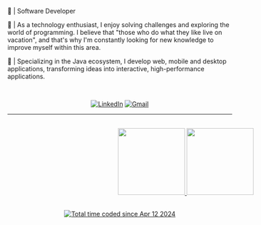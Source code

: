 🖤 | Software Developer <br>

🎲 | As a technology enthusiast, I enjoy solving challenges and exploring the world of programming. I believe that "those who do what they like live on vacation", and that's why I'm constantly looking for new knowledge to improve myself within this area. 

🎱 | Specializing in the Java ecosystem, I develop web, mobile and desktop applications, transforming ideas into interactive, high-performance applications.

<br>

<div align="center">
  
[![LinkedIn](https://img.shields.io/badge/LinkedIn-white?style=for-the-badge&logo=linkedin&logoColor=black)](https://www.linkedin.com/in/eduardxdc/)
[![Gmail](https://img.shields.io/badge/eduardxdc@proton.me-white?style=for-the-badge&logo=gmail&logoColor=black)](mailto:eduardxdc@proton.me)

</div>

<hr>

<div align="center"><br>
  <a href="https://github.com/eduardxdc">
    <div style="width:50rem"> 
      <img height="150em" src="https://github-readme-streak-stats.herokuapp.com?user=eduardxdc&theme=graywhite&hide_border=true"/>  
      <img height="150em"  src="https://github-readme-stats.vercel.app/api/top-langs/?username=eduardxdc&theme=graywhite&hide_border=true&layout=compact&langs_count=5&locale=pt-br">
  </div> <br>
    
<a href="https://wakatime.com/@018ed092-0a0a-4f17-8c80-10dee0267f78"><img align="center" src="https://wakatime.com/badge/user/018ed092-0a0a-4f17-8c80-10dee0267f78.svg" alt="Total time coded since Apr 12 2024" /></a>
